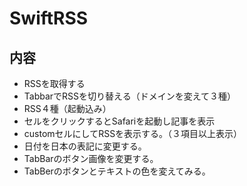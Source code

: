 # SwiftRSS 

## 内容

- RSSを取得する
- TabbarでRSSを切り替える（ドメインを変えて３種）
- RSS４種（起動込み）
- セルをクリックするとSafariを起動し記事を表示
- customセルにしてRSSを表示する。（３項目以上表示）
- 日付を日本の表記に変更する。
- TabBarのボタン画像を変更する。
- TabBerのボタンとテキストの色を変えてみる。
